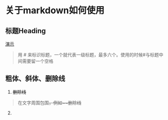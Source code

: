 # 关于markdown如何使用

## 标题Heading

[演示](./Header.md)

>用 # 来标识标题，一个就代表一级标题，最多六个。使用的时候#与标题中间需要留一个空格
## 粗体、斜体、删除线
1. ~~删除线~~

>在文字周围包围~~，例如\~~删除线~~
2. 
